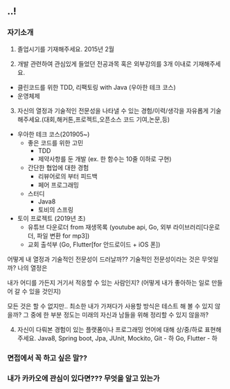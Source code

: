 ## ..!


### 자기소개
1. 졸업시기를 기재해주세요.
2015년 2월

2. 개발 관련하여 관심있게 들었던 전공과목 혹은 외부강의를 3개 이내로 기재해주세요.
- 클린코드를 위한 TDD, 리팩토링 with Java (우아한 테크 코스)
- 운영체제

3. 자신의 열정과 기술적인 전문성을 나타낼 수 있는 경험/이력/생각을 자유롭게 기술해주세요.(대회,해커톤,프로젝트,오픈소스 코드 기여,논문,등)
- 우아한 테크 코스(201905~)
    - 좋은 코드를 위한 고민
        - TDD
        - 제약사항를 둔 개발 (ex. 한 함수는 10줄 이하로 구현)
    - 간단한 협업에 대한 경험
        - 리뷰어로의 부터 피드백
        - 페어 프로그래밍
    - 스터디
        - Java8
        - 토비의 스프링
- 토이 프로젝트 (2019년 초)
    - 유튜브 다운로더 from 재생목록 (youtube api, Go, 외부 라이브러리[다운로더, 파일 변환 for mp3])
    - 교회 출석부 (Go, Flutter[for 안드로이드 + iOS 폰])

어떻게 내 열정과 기술적인 전문성이 드러날까??
기술적인 전문성이라는 것은 무엇일까?
나의 열정은 

내가 어디를 가든지 거기서 적응할 수 있는 사람인지? (어떻게 내가 좋아하는 일로 만들어 갈 수 있을 것인지)

모든 것은 할 수 없지만.. 최소한 내가 가져다가 사용할 방식은 테스트 해 볼 수 있지 않을까?
그 중에 한 부분 정도는 미래의 자신과 남들을 위해 정리할 수 있지 않을까?



4. 자신이 다뤄본 경험이 있는 플랫폼이나 프로그래밍 언어에 대해 상/중/하로 표현해주세요.
Java8, Spring boot, Jpa, JUnit, Mockito, Git - 하
Go, Flutter - 하



### 면접에서 꼭 하고 싶은 말??


### 내가 카카오에 관심이 있다면??? 무엇을 알고 있는가 